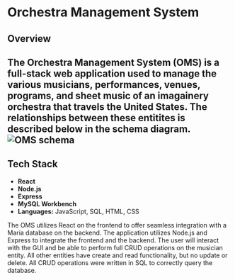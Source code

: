 # Orchestra Management System

## Overview
The Orchestra Management System (OMS) is a full-stack web application used to manage the various musicians, performances, venues, programs, and sheet music of an imagainery orchestra that travels the United States. The relationships between these entitites is described below in the schema diagram. 
![OMS schema](/images/OMSschema.png)
---
## Tech Stack
- **React**
- **Node.js**
- **Express**
- **MySQL Workbench**
- **Languages:** JavaScript, SQL, HTML, CSS

The OMS utilizes React on the frontend to offer seamless integration with a Maria database on the backend. The application utilizes Node.js and Express to integrate the frontend and the backend. The user will interact with the GUI and be able to perform full CRUD operations on the musician entity. All other entities have create and read functionality, but no update or delete. All CRUD operations were written in SQL to correctly query the database. 



